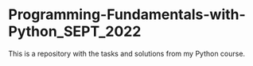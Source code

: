 # Programming-Fundamentals-with-Python_SEPT_2022
This is a repository with the tasks and solutions from my Python course.
